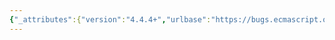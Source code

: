 ```yaml
---
{"_attributes":{"version":"4.4.4+","urlbase":"https://bugs.ecmascript.org/","maintainer":"dherman@mozilla.com"},"bug":{"bug_id":1932,"creation_ts":"2013-09-27 06:39:00 -0700","short_desc":"22.2.1.4: Remove step 15","delta_ts":"2014-07-24 09:03:21 -0700","product":"Draft for 6th Edition","component":"technical issue","version":"Rev 18: September 5, 2013 Draft","rep_platform":"All","op_sys":"All","bug_status":"RESOLVED","resolution":"FIXED","priority":"Normal","bug_severity":"normal","blocked":2493,"everconfirmed":true,"reporter":{"uid":"andrebargull","name":"André Bargull"},"assigned_to":{"uid":"allen","name":"Allen Wirfs-Brock"},"cc":"andrebargull","long_desc":[{"commentid":5458,"comment_count":0,"who":{"uid":"andrebargull","name":"André Bargull"},"bug_when":"2013-09-27 06:39:59 -0700","thetext":"22.2.1.4  %TypedArray% ( buffer, byteOffset=0, length=undefined )\n\nStep 15:\nIf offset + elementSize ≥ bufferByteLength, then throw a RangeError exception.\n\nThis step needs to be removed, otherwise zero length Typed Arrays cannot be created. Instead add a new step after 16.b to test newByteLength is >= 0.\n\ntest case:\nnew Int8Array(new ArrayBuffer(0), 0, 0)"},{"commentid":5493,"comment_count":1,"who":{"uid":"allen","name":"Allen Wirfs-Brock"},"bug_when":"2013-09-27 12:19:04 -0700","thetext":"fixed in rev19 editor's draft"},{"commentid":5572,"comment_count":2,"who":{"uid":"allen","name":"Allen Wirfs-Brock"},"bug_when":"2013-09-27 14:47:45 -0700","thetext":"fixed in rev19"}]}}
---
```


